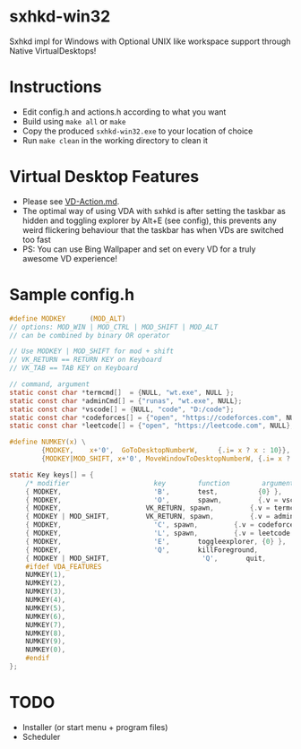 # sxhkd-win32
Sxhkd impl for Windows with Optional UNIX like workspace support through Native VirtualDesktops!

# Instructions
- Edit config.h and actions.h according to what you want
- Build using `make all` or `make`
- Copy the produced `sxhkd-win32.exe` to your location of choice
- Run `make clean` in the working directory to clean it

# Virtual Desktop Features
- Please see [VD-Action.md](./VD-action.md).
- The optimal way of using VDA with sxhkd is after setting the taskbar as hidden and toggling explorer by Alt+E (see config), this prevents any weird flickering behaviour that the taskbar has when VDs are switched too fast
- PS: You can use Bing Wallpaper and set on every VD for a truly awesome VD experience!

# Sample config.h

```c
#define MODKEY 		(MOD_ALT)
// options: MOD_WIN | MOD_CTRL | MOD_SHIFT | MOD_ALT
// can be combined by binary OR operator

// Use MODKEY | MOD_SHIFT for mod + shift
// VK_RETURN == RETURN KEY on Keyboard
// VK_TAB == TAB KEY on Keyboard

// command, argument
static const char *termcmd[]  = {NULL, "wt.exe", NULL };
static const char *adminCmd[] = {"runas", "wt.exe", NULL};
static const char *vscode[] = {NULL, "code", "D:/code"};
static const char *codeforces[] = {"open", "https://codeforces.com", NULL};
static const char *leetcode[] = {"open", "https://leetcode.com", NULL};

#define NUMKEY(x) \
		{MODKEY,	x+'0',	GoToDesktopNumberW, 	{.i= x ? x : 10}}, \
		{MODKEY|MOD_SHIFT, x+'0', MoveWindowToDesktopNumberW, {.i= x ? x : 10}}

static Key keys[] = {
	/* modifier                     key        function        argument */
	{ MODKEY,                       'B',       test,          {0} },
	{ MODKEY,                       'O',       spawn,      	  {.v = vscode} },
	{ MODKEY,                     VK_RETURN, spawn,         {.v = termcmd } },
	{ MODKEY | MOD_SHIFT,         VK_RETURN, spawn,         {.v = adminCmd } },
	{ MODKEY,                     	'C', spawn,         {.v = codeforces } },
	{ MODKEY,                     	'L', spawn,         {.v = leetcode } },
	{ MODKEY,                       'E',       toggleexplorer, {0} },
	{ MODKEY,                       'Q',       killForeground,          {0} },
	{ MODKEY | MOD_SHIFT,                       'Q',       quit,          {0} },
	#ifdef VDA_FEATURES
	NUMKEY(1),
	NUMKEY(2),
	NUMKEY(3),
	NUMKEY(4),
	NUMKEY(5),
	NUMKEY(6),
	NUMKEY(7),
	NUMKEY(8),
	NUMKEY(9),
	NUMKEY(0),
	#endif
};
```

# TODO
- Installer (or start menu + program files)
- Scheduler
